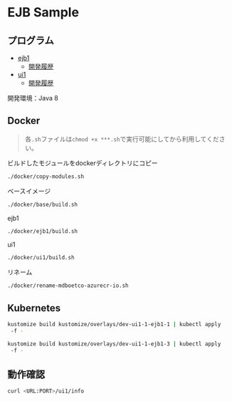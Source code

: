 <!-- omit in toc -->
# EJB Sample

## プログラム

- [ejb1](ejb1/)
  - [開発履歴](history-ejb1.md)
- [ui1](ui1/)
  - [開発履歴](history-ui1.md)

開発環境：Java 8

## Docker

> 各`.sh`ファイルは`chmod +x ***.sh`で実行可能にしてから利用してください。

ビルドしたモジュールをdockerディレクトリにコピー

```bash
./docker/copy-modules.sh
```

ベースイメージ

```bash
./docker/base/build.sh
```

ejb1

```bash
./docker/ejb1/build.sh
```

ui1

```bash
./docker/ui1/build.sh
```

リネーム

```bash
./docker/rename-mdboetco-azurecr-io.sh
```

## Kubernetes

```bash
kustomize build kustomize/overlays/dev-ui1-1-ejb1-1 | kubectl apply
 -f -
```

```bash
kustomize build kustomize/overlays/dev-ui1-1-ejb1-3 | kubectl apply
 -f -
```

## 動作確認

```bash
curl <URL:PORT>/ui1/info
```
